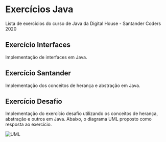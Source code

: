 # Exercícios Java
Lista de exercícios do curso de Java da Digital House - Santander Coders 2020

## Exercício Interfaces
Implementação de interfaces em Java.

## Exercício Santander
Implementação dos conceitos de herança e abstração em Java.

## Exercício Desafio
Implementação do exercício desafio utilizando os conceitos de herança, abstração e outros em Java.
Abaixo, o diagrama UML proposto como resposta ao exercício.

![UML](https://github.com/wilfaustino/dhExerciciosJava/blob/master/docs/UML%20Exerc%C3%ADcio%20desafio.jpg?raw=true)